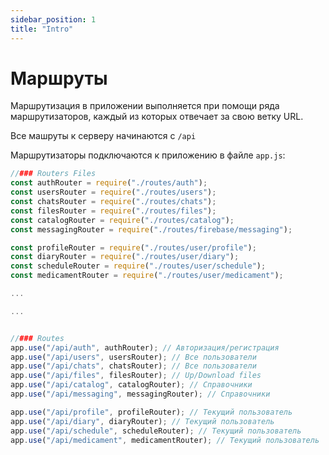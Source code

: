 ```yaml
---
sidebar_position: 1
title: "Intro"
---
```


# Маршруты

Маршрутизация в приложении выполняется при помощи ряда маршрутизаторов, каждый из которых отвечает за свою ветку URL.

Все машруты к серверу начинаются с `/api`

Маршрутизаторы подключаются к приложению в файле `app.js`:

```js title="app.js"
//### Routers Files
const authRouter = require("./routes/auth");
const usersRouter = require("./routes/users");
const chatsRouter = require("./routes/chats");
const filesRouter = require("./routes/files");
const catalogRouter = require("./routes/catalog");
const messagingRouter = require("./routes/firebase/messaging");

const profileRouter = require("./routes/user/profile");
const diaryRouter = require("./routes/user/diary");
const scheduleRouter = require("./routes/user/schedule");
const medicamentRouter = require("./routes/user/medicament");

...

...


//### Routes
app.use("/api/auth", authRouter); // Авторизация/регистрация
app.use("/api/users", usersRouter); // Все пользователи
app.use("/api/chats", chatsRouter); // Все пользователи
app.use("/api/files", filesRouter); // Up/Download files
app.use("/api/catalog", catalogRouter); // Справочники
app.use("/api/messaging", messagingRouter); // Справочники

app.use("/api/profile", profileRouter); // Текущий пользователь
app.use("/api/diary", diaryRouter); // Текущий пользователь
app.use("/api/schedule", scheduleRouter); // Текущий пользователь
app.use("/api/medicament", medicamentRouter); // Текущий пользователь
```
